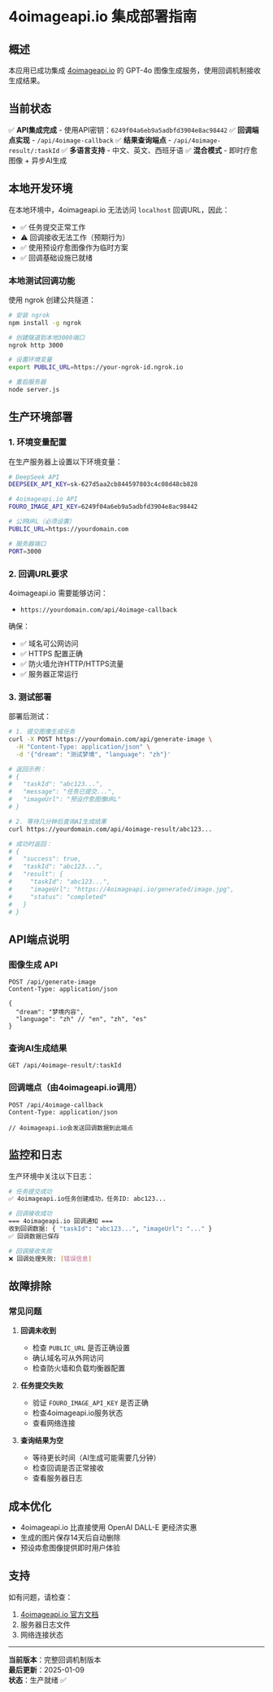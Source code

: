 # 4oimageapi.io 集成部署指南

## 概述

本应用已成功集成 [4oimageapi.io](https://docs.4oimageapi.io/zh-CN/4o-image-api/generate-4-o-image) 的 GPT-4o 图像生成服务，使用回调机制接收生成结果。

## 当前状态

✅ **API集成完成** - 使用API密钥：`6249f04a6eb9a5adbfd3904e8ac98442`
✅ **回调端点实现** - `/api/4oimage-callback`
✅ **结果查询端点** - `/api/4oimage-result/:taskId`
✅ **多语言支持** - 中文、英文、西班牙语
✅ **混合模式** - 即时疗愈图像 + 异步AI生成

## 本地开发环境

在本地环境中，4oimageapi.io 无法访问 `localhost` 回调URL，因此：

- ✅ 任务提交正常工作
- ⚠️ 回调接收无法工作（预期行为）
- ✅ 使用预设疗愈图像作为临时方案
- ✅ 回调基础设施已就绪

### 本地测试回调功能

使用 ngrok 创建公共隧道：

```bash
# 安装 ngrok
npm install -g ngrok

# 创建隧道到本地3000端口
ngrok http 3000

# 设置环境变量
export PUBLIC_URL=https://your-ngrok-id.ngrok.io

# 重启服务器
node server.js
```

## 生产环境部署

### 1. 环境变量配置

在生产服务器上设置以下环境变量：

```bash
# DeepSeek API
DEEPSEEK_API_KEY=sk-627d5aa2cb844597803c4c08d48cb828

# 4oimageapi.io API
FOURO_IMAGE_API_KEY=6249f04a6eb9a5adbfd3904e8ac98442

# 公网URL（必须设置）
PUBLIC_URL=https://yourdomain.com

# 服务器端口
PORT=3000
```

### 2. 回调URL要求

4oimageapi.io 需要能够访问：
- `https://yourdomain.com/api/4oimage-callback`

确保：
- ✅ 域名可公网访问
- ✅ HTTPS 配置正确
- ✅ 防火墙允许HTTP/HTTPS流量
- ✅ 服务器正常运行

### 3. 测试部署

部署后测试：

```bash
# 1. 提交图像生成任务
curl -X POST https://yourdomain.com/api/generate-image \
  -H "Content-Type: application/json" \
  -d '{"dream": "测试梦境", "language": "zh"}'

# 返回示例：
# {
#   "taskId": "abc123...",
#   "message": "任务已提交...",
#   "imageUrl": "预设疗愈图像URL"
# }

# 2. 等待几分钟后查询AI生成结果
curl https://yourdomain.com/api/4oimage-result/abc123...

# 成功时返回：
# {
#   "success": true,
#   "taskId": "abc123...",
#   "result": {
#     "taskId": "abc123...",
#     "imageUrl": "https://4oimageapi.io/generated/image.jpg",
#     "status": "completed"
#   }
# }
```

## API端点说明

### 图像生成 API
```
POST /api/generate-image
Content-Type: application/json

{
  "dream": "梦境内容",
  "language": "zh" // "en", "zh", "es"
}
```

### 查询AI生成结果
```
GET /api/4oimage-result/:taskId
```

### 回调端点（由4oimageapi.io调用）
```
POST /api/4oimage-callback
Content-Type: application/json

// 4oimageapi.io会发送回调数据到此端点
```

## 监控和日志

生产环境中关注以下日志：

```bash
# 任务提交成功
✅ 4oimageapi.io任务创建成功，任务ID: abc123...

# 回调接收成功
=== 4oimageapi.io 回调通知 ===
收到回调数据: { "taskId": "abc123...", "imageUrl": "..." }
✅ 回调数据已保存

# 回调接收失败
❌ 回调处理失败: [错误信息]
```

## 故障排除

### 常见问题

1. **回调未收到**
   - 检查 `PUBLIC_URL` 是否正确设置
   - 确认域名可从外网访问
   - 检查防火墙和负载均衡器配置

2. **任务提交失败**
   - 验证 `FOURO_IMAGE_API_KEY` 是否正确
   - 检查4oimageapi.io服务状态
   - 查看网络连接

3. **查询结果为空**
   - 等待更长时间（AI生成可能需要几分钟）
   - 检查回调是否正常接收
   - 查看服务器日志

## 成本优化

- 4oimageapi.io 比直接使用 OpenAI DALL-E 更经济实惠
- 生成的图片保存14天后自动删除
- 预设疩愈图像提供即时用户体验

## 支持

如有问题，请检查：
1. [4oimageapi.io 官方文档](https://docs.4oimageapi.io/zh-CN/4o-image-api/generate-4-o-image)
2. 服务器日志文件
3. 网络连接状态

---

**当前版本**：完整回调机制版本  
**最后更新**：2025-01-09  
**状态**：生产就绪 ✅